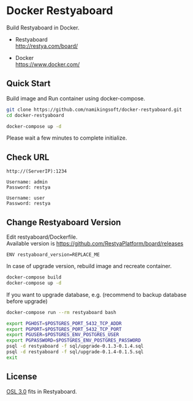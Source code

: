 Docker Restyaboard
==============================

Build Restyaboard in Docker.

* Restyaboard  
  http://restya.com/board/

* Docker  
  https://www.docker.com/


Quick Start
------------------------------

Build image and Run container using docker-compose.

``` bash
git clone https://github.com/namikingsoft/docker-restyaboard.git
cd docker-restyaboard

docker-compose up -d
```

Please wait a few minutes to complete initialize.


Check URL
------------------------------

```
http://(ServerIP):1234

Username: admin
Password: restya

Username: user
Password: restya
```


Change Restyaboard Version
------------------------------

Edit restyaboard/Dockerfile.  
Available version is https://github.com/RestyaPlatform/board/releases

```
ENV restyaboard_version=REPLACE_ME
```

In case of upgrade version, rebuild image and recreate container.

```sh
docker-compose build
docker-compose up -d
```

If you want to upgrade database, e.g.
(recommend to backup database before upgrade)

```sh
docker-compose run --rm restyaboard bash

export PGHOST=$POSTGRES_PORT_5432_TCP_ADDR
export PGPORT=$POSTGRES_PORT_5432_TCP_PORT
export PGUSER=$POSTGRES_ENV_POSTGRES_USER
export PGPASSWORD=$POSTGRES_ENV_POSTGRES_PASSWORD
psql -d restyaboard -f sql/upgrade-0.1.3-0.1.4.sql
psql -d restyaboard -f sql/upgrade-0.1.4-0.1.5.sql
exit
```


License
------------------------------

[OSL 3.0](LICENSE.txt) fits in Restyaboard.
